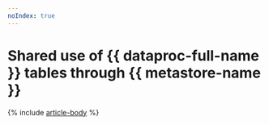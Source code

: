```yaml
---
noIndex: true
---
```


# Shared use of {{ dataproc-full-name }} tables through {{ metastore-name }}

{% include [article-body](../../_tutorials/dataplatform/data-proc/dataproc-to-dataproc.md) %}
